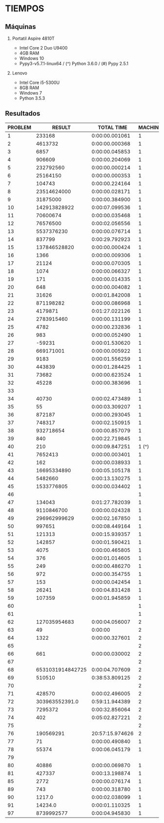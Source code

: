 # TIEMPOS

## Máquinas

 1. Portatil Aspire 4810T

    * Intel Core 2 Duo U9400
    * 4GB RAM
    * Windows 10
    * Pypy3-v5.7.1-linux64 / (^) Python 3.6.0 / (#) Pypy 2.5.1

 2. Lenovo

    * Intel Core i5-5300U
    * 8GB RAM
    * Windows 7
    * Python 3.5.3

## Resultados

|PROBLEM|RESULT|TOTAL TIME|MACHINE|
|-------|------|----------|-------|
|1|233168|0:00:00.001061|1|
|2|4613732|0:00:00.000368|1|
|3|6857|0:00:00.045853|1|
|4|906609|0:00:00.204069|1|
|5|232792560|0:00:00.000214|1|
|6|25164150|0:00:00.000353|1|
|7|104743|0:00:00.224164|1|
|8|23514624000|0:00:00.028171|1|
|9|31875000|0:00:00.384900|1|
|10|142913828922|0:00:07.099536|1|
|11|70600674|0:00:00.035468|1|
|12|76576500|0:00:02.056556|1|
|13|5537376230|0:00:00.076714|1|
|14|837799|0:00:29.792923|1|
|15|137846528820|0:00:00.000424|1|
|16|1366|0:00:00.009306|1|
|17|21124|0:00:00.070305|1|
|18|1074|0:00:00.066327|1|
|19|171|0:00:00.014335|1|
|20|648|0:00:00.004082|1|
|21|31626|0:00:01.842008|1|
|22|871198282|0:00:00.086968|1|
|23|4179871|0:01:27.022126|1|
|24|2783915460|0:00:00.131199|1|
|25|4782|0:00:00.232836|1|
|26|983|0:00:00.052490|1|
|27|-59231|0:00:01.530620|1|
|28|669171001|0:00:00.005922|1|
|29|9183|0:00:01.556259|1|
|30|443839|0:00:01.284425|1|
|31|73682|0:00:00.623524|1|
|32|45228|0:00:00.383696|1|
|33|||1|
|34|40730|0:00:02.473489|1|
|35|55|0:00:03.309207|1|
|36|872187|0:00:00.293045|1|
|37|748317|0:00:02.150915|1|
|38|932718654|0:00:00.857079|1|
|39|840|0:00:22.719845|1|
|40|210|0:00:09.847251|1 (^)|
|41|7652413|0:00:00.003401|1|
|42|162|0:00:00.038933|1|
|43|16695334890|0:00:05.105178|1|
|44|5482660|0:00:13.130275|1|
|45|1533776805|0:00:00.034402|1|
|46|||1|
|47|134043|0:01:27.782039|1|
|48|9110846700|0:00:00.024328|1|
|49|296962999629|0:00:02.167850|1|
|50|997651|0:00:08.449164|1|
|51|121313|0:00:15.939357|1|
|52|142857|0:00:01.590421|1|
|53|4075|0:00:00.465805|1|
|54|376|0:00:01.014605|1|
|55|249|0:00:00.486270|1|
|56|972|0:00:00.354755|1|
|57|153|0:00:00.042454|1|
|58|26241|0:00:04.831428|1|
|59|107359|0:00:01.945859|1|
|60|||1|
|61|||1|
|62|127035954683|0:00:04.056007|2|
|63|49|0:00:00|2|
|64|1322|0:00:00.327601|2|
|65|||2|
|66|661|0:00:00.030002|2|
|67|||2|
|68|6531031914842725|0:00:04.707609|2|
|69|510510|0:38:53.809125|2|
|70|||2|
|71|428570|0:00:02.496005|2|
|72|303963552391.0|0:59:11.944389|2|
|73|7295372|0:00:32.856064|2|
|74|402|0:05:02.827221|2|
|75|||2|
|76|190569291|20:57:15.974626|2|
|77|71|0:00:00.490840|1|
|78|55374|0:00:06.045179|1|
|79||||
|80|40886|0:00:00.069870|1|
|81|427337|0:00:13.198874|1|
|85|2772|0:00:00.076174|1|
|89|743|0:00:00.318780|1|
|90|1217.0|0:00:02.038099|1|
|91|14234.0|0:00:01.110325|1|
|97|8739992577|0:00:04.945830|1|
